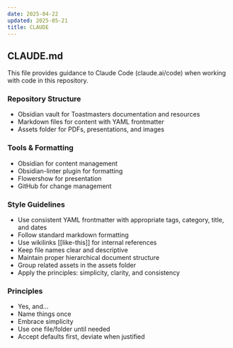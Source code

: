 ```yaml
---
date: 2025-04-22
updated: 2025-05-21
title: CLAUDE
---
```


## CLAUDE.md

This file provides guidance to Claude Code (claude.ai/code) when working with code in this repository.

### Repository Structure

- Obsidian vault for Toastmasters documentation and resources
- Markdown files for content with YAML frontmatter
- Assets folder for PDFs, presentations, and images

### Tools & Formatting

- Obsidian for content management
- Obsidian-linter plugin for formatting
- Flowershow for presentation
- GitHub for change management

### Style Guidelines

- Use consistent YAML frontmatter with appropriate tags, category, title, and dates
- Follow standard markdown formatting
- Use wikilinks [[like-this]] for internal references
- Keep file names clear and descriptive
- Maintain proper hierarchical document structure
- Group related assets in the assets folder
- Apply the principles: simplicity, clarity, and consistency

### Principles

- Yes, and…
- Name things once
- Embrace simplicity
- Use one file/folder until needed
- Accept defaults first, deviate when justified
